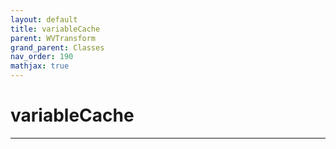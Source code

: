 ```yaml
---
layout: default
title: variableCache
parent: WVTransform
grand_parent: Classes
nav_order: 190
mathjax: true
---
```


#  variableCache




---

